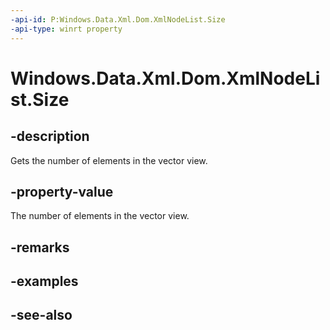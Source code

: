 ```yaml
---
-api-id: P:Windows.Data.Xml.Dom.XmlNodeList.Size
-api-type: winrt property
---
```


<!-- Property syntax
public uint Size { get; }
-->

# Windows.Data.Xml.Dom.XmlNodeList.Size

## -description
Gets the number of elements in the vector view.

## -property-value
The number of elements in the vector view.

## -remarks

## -examples

## -see-also
